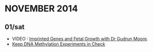 # NOVEMBER 2014

## 01/sat
* VIDEO : [Imprinted Genes and Fetal Growth with Dr Gudrun Moore](http://epigenie.com/imprinted-genes-and-fetal-growth-with-dr-gudrun-moore/).
* [Keep DNA Methylation Experiments in Check](http://epigenie.com/keeping-dna-methylation-experiments-in-check/)

